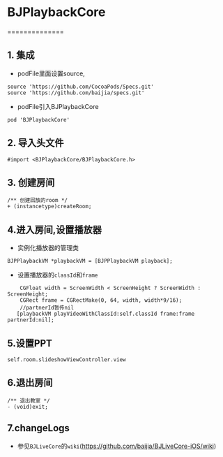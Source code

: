 # BJPlaybackCore

==============

## 1. 集成

- podFile里面设置source,

``` 
source 'https://github.com/CocoaPods/Specs.git'
source 'https://github.com/baijia/specs.git'
```
- podFile引入BJPlaybackCore

```
pod 'BJPlaybackCore' 
```

## 2. 导入头文件 
``` 
#import <BJPlaybackCore/BJPlaybackCore.h>
```

## 3. 创建房间
```
/** 创建回放的room */
+ (instancetype)createRoom;
```

## 4.进入房间,设置播放器
- 实例化播放器的管理类
```
BJPPlaybackVM *playbackVM = [BJPPlaybackVM playback];
```
- 设置播放器的```classId```和```frame```

```
    CGFloat width = ScreenWidth < ScreenHeight ? ScreenWidth : ScreenHeight;
    CGRect frame = CGRectMake(0, 64, width, width*9/16);
    //partnerId暂传nil
   [playbackVM playVideoWithClassId:self.classId frame:frame partnerId:nil];
```

## 5.设置PPT
```
self.room.slideshowViewController.view
```
## 6.退出房间
```
/** 退出教室 */
- (void)exit;
```

## 7.changeLogs

- 参见```BJLiveCore```的```wiki```(https://github.com/baijia/BJLiveCore-iOS/wiki)

